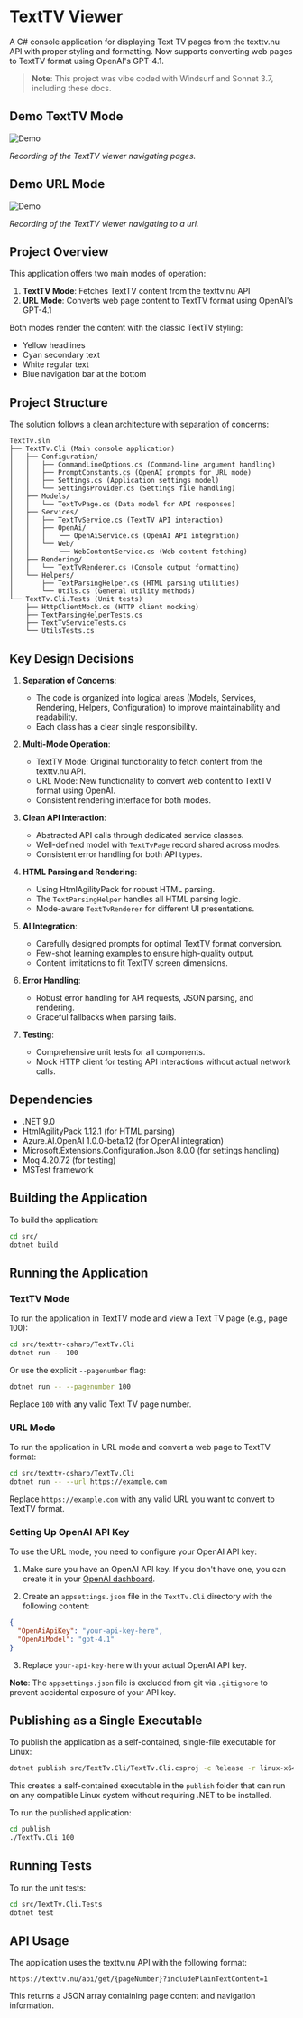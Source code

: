 # TextTV Viewer

A C# console application for displaying Text TV pages from the texttv.nu API with proper styling and formatting. Now supports converting web pages to TextTV format using OpenAI's GPT-4.1.

> **Note**: This project was vibe coded with Windsurf and Sonnet 3.7, including these docs.

## Demo TextTV Mode

![Demo](media/demo.gif)

*Recording of the TextTV viewer navigating pages.*

## Demo URL Mode

![Demo](media/url-demo.gif)

*Recording of the TextTV viewer navigating to a url.*

## Project Overview

This application offers two main modes of operation:

1. **TextTV Mode**: Fetches TextTV content from the texttv.nu API
2. **URL Mode**: Converts web page content to TextTV format using OpenAI's GPT-4.1

Both modes render the content with the classic TextTV styling:
- Yellow headlines
- Cyan secondary text
- White regular text
- Blue navigation bar at the bottom

## Project Structure

The solution follows a clean architecture with separation of concerns:

```
TextTv.sln
├── TextTv.Cli (Main console application)
│   ├── Configuration/
│   │   ├── CommandLineOptions.cs (Command-line argument handling)
│   │   ├── PromptConstants.cs (OpenAI prompts for URL mode)
│   │   ├── Settings.cs (Application settings model)
│   │   └── SettingsProvider.cs (Settings file handling)
│   ├── Models/
│   │   └── TextTvPage.cs (Data model for API responses)
│   ├── Services/
│   │   ├── TextTvService.cs (TextTV API interaction)
│   │   ├── OpenAi/
│   │   │   └── OpenAiService.cs (OpenAI API integration)
│   │   └── Web/
│   │       └── WebContentService.cs (Web content fetching)
│   ├── Rendering/
│   │   └── TextTvRenderer.cs (Console output formatting)
│   └── Helpers/
│       ├── TextParsingHelper.cs (HTML parsing utilities)
│       └── Utils.cs (General utility methods)
└── TextTv.Cli.Tests (Unit tests)
    ├── HttpClientMock.cs (HTTP client mocking)
    ├── TextParsingHelperTests.cs
    ├── TextTvServiceTests.cs
    └── UtilsTests.cs
```

## Key Design Decisions

1. **Separation of Concerns**: 
   - The code is organized into logical areas (Models, Services, Rendering, Helpers, Configuration) to improve maintainability and readability.
   - Each class has a clear single responsibility.

2. **Multi-Mode Operation**:
   - TextTV Mode: Original functionality to fetch content from the texttv.nu API.
   - URL Mode: New functionality to convert web content to TextTV format using OpenAI.
   - Consistent rendering interface for both modes.

3. **Clean API Interaction**:
   - Abstracted API calls through dedicated service classes.
   - Well-defined model with `TextTvPage` record shared across modes.
   - Consistent error handling for both API types.

4. **HTML Parsing and Rendering**:
   - Using HtmlAgilityPack for robust HTML parsing.
   - The `TextParsingHelper` handles all HTML parsing logic.
   - Mode-aware `TextTvRenderer` for different UI presentations.

5. **AI Integration**:
   - Carefully designed prompts for optimal TextTV format conversion.
   - Few-shot learning examples to ensure high-quality output.
   - Content limitations to fit TextTV screen dimensions.

6. **Error Handling**:
   - Robust error handling for API requests, JSON parsing, and rendering.
   - Graceful fallbacks when parsing fails.

7. **Testing**:
   - Comprehensive unit tests for all components.
   - Mock HTTP client for testing API interactions without actual network calls.

## Dependencies

- .NET 9.0
- HtmlAgilityPack 1.12.1 (for HTML parsing)
- Azure.AI.OpenAI 1.0.0-beta.12 (for OpenAI integration)
- Microsoft.Extensions.Configuration.Json 8.0.0 (for settings handling)
- Moq 4.20.72 (for testing)
- MSTest framework

## Building the Application

To build the application:

```bash
cd src/
dotnet build
```

## Running the Application

### TextTV Mode

To run the application in TextTV mode and view a Text TV page (e.g., page 100):

```bash
cd src/texttv-csharp/TextTv.Cli
dotnet run -- 100
```

Or use the explicit `--pagenumber` flag:

```bash
dotnet run -- --pagenumber 100
```

Replace `100` with any valid Text TV page number.

### URL Mode

To run the application in URL mode and convert a web page to TextTV format:

```bash
cd src/texttv-csharp/TextTv.Cli
dotnet run -- --url https://example.com
```

Replace `https://example.com` with any valid URL you want to convert to TextTV format.

### Setting Up OpenAI API Key

To use the URL mode, you need to configure your OpenAI API key:

1. Make sure you have an OpenAI API key. If you don't have one, you can create it in your [OpenAI dashboard](https://platform.openai.com/api-keys).

2. Create an `appsettings.json` file in the `TextTv.Cli` directory with the following content:

```json
{
  "OpenAiApiKey": "your-api-key-here",
  "OpenAiModel": "gpt-4.1"
}
```

3. Replace `your-api-key-here` with your actual OpenAI API key.

**Note**: The `appsettings.json` file is excluded from git via `.gitignore` to prevent accidental exposure of your API key.

## Publishing as a Single Executable

To publish the application as a self-contained, single-file executable for Linux:

```bash
dotnet publish src/TextTv.Cli/TextTv.Cli.csproj -c Release -r linux-x64 -p:PublishSingleFile=true -p:AssemblyName=texttv --self-contained -o publish
```

This creates a self-contained executable in the `publish` folder that can run on any compatible Linux system without requiring .NET to be installed.

To run the published application:

```bash
cd publish
./TextTv.Cli 100
```

## Running Tests

To run the unit tests:

```bash
cd src/TextTv.Cli.Tests
dotnet test
```

## API Usage

The application uses the texttv.nu API with the following format:
```
https://texttv.nu/api/get/{pageNumber}?includePlainTextContent=1
```

This returns a JSON array containing page content and navigation information.
